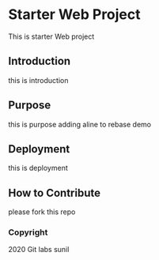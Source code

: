 # Starter Web Project
This is starter Web project
## Introduction
this is introduction
## Purpose
this is purpose
adding aline to rebase demo
## Deployment
this is deployment
## How to Contribute
please fork this repo
### Copyright
2020 Git labs sunil
